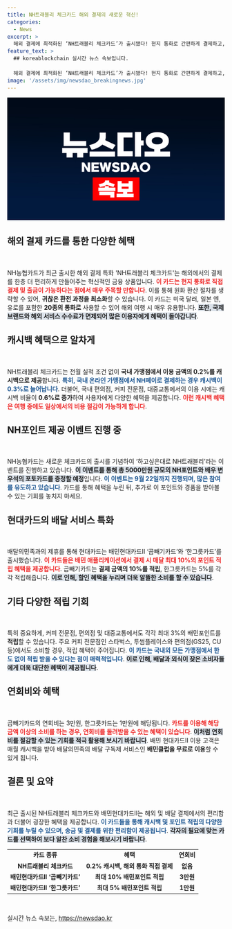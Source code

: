 ```yaml
---
title: NH트래블리 체크카드 해외 결제의 새로운 혁신!
categories:
  - News
excerpt: >
  해외 결제에 최적화된 ‘NH트래블리 체크카드’가 출시됐다! 현지 통화로 간편하게 결제하고, 최대 0.6% 캐시백까지. 출시 기념 이벤트로 NH포인트와 스타 포토카드도! 해외여행의 새로운 동반자를 만나보세요!
feature_text: >
  ## koreablockchain 실시간 뉴스 속보입니다.

  해외 결제에 최적화된 ‘NH트래블리 체크카드’가 출시됐다! 현지 통화로 간편하게 결제하고, 최대 0.6% 캐시백까지. 출시 기념 이벤트로 NH포인트와 스타 포토카드도! 해외여행의 새로운 동반자를 만나보세요!
image: '/assets/img/newsdao_breakingnews.jpg'
---
```


<p><img src="/assets/img/newsdao_breakingnews.jpg" alt="koreablockchain 속보" /></p>

<h2 data-ke-size="size26">해외 결제 카드를 통한 다양한 혜택</h2>

<p data-ke-size="size16">&nbsp;</p>

<p>NH농협카드가 최근 출시한 해외 결제 특화 'NH트래블리 체크카드'는 해외에서의 결제를 한층 더 편리하게 만들어주는 혁신적인 금융 상품입니다. <b><span style="color: #ee2323;">이 카드는 현지 통화로 직접 결제 및 출금이 가능하다는 점에서 매우 주목할 만합니다</span></b>. 이를 통해 원화 환산 절차를 생략할 수 있어, <strong>귀찮은 환전 과정을 최소화</strong>할 수 있습니다. 이 카드는 미국 달러, 일본 엔, 유로를 포함한 <strong>20종의 통화로</strong> 사용할 수 있어 해외 여행 시 매우 유용합니다. <b><span style="background-color: #21538527;">또한, 국제 브랜드와 해외 서비스 수수료가 면제되어 많은 이용자에게 혜택이 돌아갑니다</span></b>.</p>

<h2 data-ke-size="size26">캐시백 혜택으로 알차게</h2>

<p data-ke-size="size16">&nbsp;</p>

<p>NH트래블리 체크카드는 전월 실적 조건 없이 <strong>국내 가맹점에서 이용 금액의 0.2%를 캐시백으로 제공</strong>합니다. <b><span style="color: #1a5490;">특히, 국내 온라인 가맹점에서 NH페이로 결제하는 경우 캐시백이 0.3%로 늘어납니다</span></b>. 더불어, 국내 편의점, 커피 전문점, 대중교통에서의 이용 시에는 캐시백 비율이 <strong>0.6%로 증가</strong>하여 사용자에게 다양한 혜택을 제공합니다. <b><span style="color: #ee2323;">이런 캐시백 혜택은 여행 중에도 일상에서의 비용 절감이 가능하게 합니다</span></b>.</p>

<h2 data-ke-size="size26">NH포인트 제공 이벤트 진행 중</h2>

<p data-ke-size="size16">&nbsp;</p>

<p>NH농협카드는 새로운 체크카드의 출시를 기념하여 ‘하고싶은대로 NH트래블리’라는 이벤트를 진행하고 있습니다. <b><span style="background-color: #21538527;">이 이벤트를 통해 총 5000만원 규모의 NH포인트와 배우 변우석의 포토카드를 증정할 예정</span></b>입니다. <b><span style="color: #1a5490;">이 이벤트는 9월 22일까지 진행되며, 많은 참여를 유도하고 있습니다</span></b>. 카드를 통해 혜택을 누린 뒤, 추가로 이 포인트와 경품을 받아볼 수 있는 기회를 놓치지 마세요.</p>

<h2 data-ke-size="size26">현대카드의 배달 서비스 특화</h2>

<p data-ke-size="size16">&nbsp;</p>

<p>배달의민족과의 제휴를 통해 현대카드는 배민현대카드Ⅱ ‘곱빼기카드’와 ‘한그릇카드’를 출시했습니다. <b><span style="color: #ee2323;">이 카드들은 배민 애플리케이션에서 결제 시 매달 최대 10%의 포인트 적립 혜택을 제공합니다</span></b>. 곱빼기카드는 <strong>결제 금액의 10%를 적립</strong>, 한그릇카드는 5%를 각각 적립해줍니다. <b><span style="background-color: #21538527;">이로 인해, 할인 혜택을 누리며 더욱 알뜰한 소비를 할 수 있습니다</span></b>.</p>

<h2 data-ke-size="size26">기타 다양한 적립 기회</h2>

<p data-ke-size="size16">&nbsp;</p>

<p>특히 중요하게, 커피 전문점, 편의점 및 대중교통에서도 각각 최대 3%의 배민포인트를 <strong>적립</strong>할 수 있습니다. 주요 커피 전문점인 스타벅스, 투썸플레이스와 편의점(GS25, CU 등)에서도 소비할 경우, 적립 혜택이 주어집니다. <b><span style="color: #1a5490;">이 카드는 국내외 모든 가맹점에서 한도 없이 적립 받을 수 있다는 점이 매력적입니다</span></b>. <b><span style="background-color: #21538527;">이로 인해, 배달과 외식이 잦은 소비자들에게 더욱 대단한 혜택이 제공됩니다</span></b>.</p>

<h2 data-ke-size="size26">연회비와 혜택</h2>

<p data-ke-size="size16">&nbsp;</p>

<p>곱빼기카드의 연회비는 3만원, 한그릇카드는 1만원에 해당됩니다. <b><span style="color: #ee2323;">카드를 이용해 해당 금액 이상의 소비를 하는 경우, 연회비를 돌려받을 수 있는 혜택이 있습니다</span></b>. <b><span style="background-color: #21538527;">이처럼 연회비를 절감할 수 있는 기회를 적극 활용해 보시기 바랍니다</span></b>. 배민 현대카드Ⅱ 이용 고객은 매월 캐시백을 받아 배달의민족의 배달 구독제 서비스인 <strong>배민클럽을 무료로 이용</strong>할 수 있게 됩니다. </p>

<h2 data-ke-size="size26">결론 및 요약</h2>

<p data-ke-size="size16">&nbsp;</p>

<p>최근 출시된 NH트래블리 체크카드와 배민현대카드Ⅱ는 해외 및 배달 결제에서의 편리함과 더불어 굉장한 혜택을 제공합니다. <b><span style="color: #1a5490;">이 카드들을 통해 캐시백 및 포인트 적립의 다양한 기회를 누릴 수 있으며, 송금 및 결제를 위한 편리함이 제공됩니다</span></b>. <b><span style="background-color: #21538527;">각자의 필요에 맞는 카드를 선택하여 보다 알찬 소비 경험을 해보시기 바랍니다</span></b>. </p>

<table style="width: 100%;">
  <tr>
    <td style="text-align: center; height: 17px;"><b>카드 종류</b></td>
    <td style="text-align: center; height: 17px;"><b>혜택</b></td>
    <td style="text-align: center; height: 17px;"><b>연회비</b></td>
  </tr>
  <tr>
    <td style="text-align: center; height: 17px;"><b>NH트래블리 체크카드</b></td>
    <td style="text-align: center; height: 17px;"><b>0.2% 캐시백, 해외 통화 직접 결제</b></td>
    <td style="text-align: center; height: 17px;"><b>없음</b></td>
  </tr>
  <tr>
    <td style="text-align: center; height: 17px;"><b>배민현대카드Ⅱ ‘곱빼기카드’</b></td>
    <td style="text-align: center; height: 17px;"><b>최대 10% 배민포인트 적립</b></td>
    <td style="text-align: center; height: 17px;"><b>3만원</b></td>
  </tr>
  <tr>
    <td style="text-align: center; height: 17px;"><b>배민현대카드Ⅱ ‘한그릇카드’</b></td>
    <td style="text-align: center; height: 17px;"><b>최대 5% 배민포인트 적립</b></td>
    <td style="text-align: center; height: 17px;"><b>1만원</b></td>
  </tr>
</table>

<p data-ke-size="size16">&nbsp;</p>
실시간 뉴스 속보는, <a href="https://newsdao.kr" rel="dofollow">https://newsdao.kr</a>


